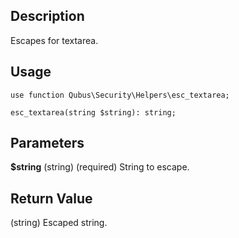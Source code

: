 Description
-----------

Escapes for textarea.

Usage
-----

    use function Qubus\Security\Helpers\esc_textarea;
    
    esc_textarea(string $string): string;

Parameters
----------

**$string** (string) (required) String to escape.

Return Value
------------

(string) Escaped string.